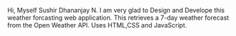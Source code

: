 Hi,
Myself Sushir Dhananjay N. 
I am very glad to Design and Develope this weather forcasting web application.
This retrieves a 7-day weather forecast from the Open Weather API.
Uses HTML,CSS and JavaScript.